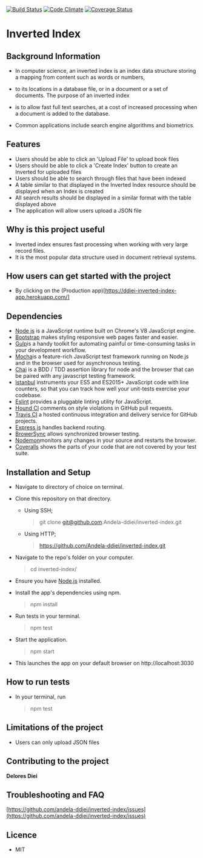 [![Build Status](https://travis-ci.org/Andela-ddiei/Inverted-Index.svg?branch=master)](https://travis-ci.org/Andela-ddiei/Inverted-Index)
[![Code Climate](https://codeclimate.com/github/Andela-ddiei/Inverted-Index/badges/gpa.svg)](https://codeclimate.com/github/Andela-ddiei/Inverted-Index)
[![Coverage Status](https://coveralls.io/repos/github/Andela-ddiei/Inverted-Index/badge.svg?branch=work)](https://coveralls.io/github/Andela-ddiei/Inverted-Index?branch=work)
# Inverted Index
## Background Information

- In computer science, an inverted index is an index data structure storing a mapping from content such as words or numbers, 
- to its locations in a database file, or in a document or a set of documents. The purpose of an inverted index 
- is to allow fast full text searches, at a cost of increased processing when a document is added to the database.

- Common applications include search engine algorithms and biometrics.

## Features

- Users should be able to click an 'Upload File' to upload book files
- Users should be able to click a 'Create Index' button to create an Inverted for uploaded files
- Users should be able to search through files that have been indexed
- A table similar to that displayed in the Inverted Index resource should be displayed when an Index is created
- All search results should be displayed in a similar format with the table displayed above
- The application will allow users upload a JSON file

## Why is this project useful

- Inverted index ensures fast processing when working with very large record files.
- It is the most popular data structure used in document retrieval systems.

## How users can get started with the project

- By clicking on the (Production app)[https://ddiei-inverted-index-app.herokuapp.com/]

## Dependencies

- [Node js](https://nodejs.org/en/) is a JavaScript runtime built on Chrome's V8 JavaScript engine.
- [Bootstrap](http://getbootstrap.com/) makes styling responsive web pages faster and easier.
- [Gulp](https://gulpjs.com)is a handy toolkit for automating painful or time-consuming tasks in your development workflow.
- [Mocha](https://mochajs.org/)is a feature-rich JavaScript test framework running on Node.js and in the browser used for asynchronous testing.
- [Chai](http://chaijs.com/) is a BDD / TDD assertion library for node and the browser that can be paired with any javascript testing framework.
- [Istanbul](https://istanbul.js.org/) instruments your ES5 and ES2015+ JavaScript code with line counters, so that you can track how well your unit-tests exercise your codebase.
- [Eslint](http://eslint.org/) provides a pluggable linting utility for JavaScript.
- [Hound CI](https://houndci.com/) comments on style violations in GitHub pull requests.
- [Travis CI](https://travis-ci.org/) a hosted continuous integration and delivery service for GitHub projects.
- [Express js](http://expressjs.com/) handles backend routing.
- [BrowerSync](https://browsersync.io/) allows synchronized browser testing.
- [Nodemon](https://nodemon.io/)monitors any changes in your source and restarts the browser.
- [Coveralls](https://coveralls.io/) shows the parts of your code that are not covered by your test suite.


## Installation and Setup

- Navigate to directory of choice on terminal.
- Clone this repository on that directory.

   - Using SSH;

     > git clone git@github.com:Andela-ddiei/inverted-index.git
   - Using HTTP;

     > https://github.com/Andela-ddiei/inverted-index.git
- Navigate  to the repo's folder on your computer.

     > cd inverted-index/

- Ensure you have [Node.js](https://nodejs.org/en/) installed.
- Install the app's dependencies using npm.
 
     > npm install

- Run tests in your terminal.

     > npm test

- Start the application.

     > npm start

- This launches the app on your default browser on http://localhost:3030

## How to run tests

- In your terminal, run 
   > npm test

## Limitations of the project

- Users can only upload JSON files

## Contributing to the project

**Delores Diei**
## Troubleshooting and FAQ

[https://github.com/andela-ddiei/inverted-index/issues](https://github.com/andela-ddiei/inverted-index/issues)

## Licence

- MIT

